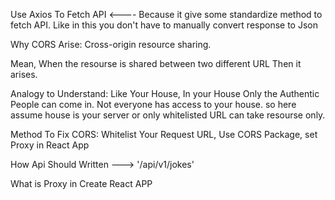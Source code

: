 
Use Axios To Fetch API   <---- Because it give some standardize method to fetch API. Like in this you don't have to manually convert response to Json


Why CORS Arise: Cross-origin resource sharing.

Mean, When the resourse is shared between two different URL Then it arises.

Analogy to Understand: Like Your House, In your House Only the Authentic People can come in. Not everyone has access to your house.
so here assume house is your server or only whitelisted URL can take resourse only.

Method To Fix CORS: Whitelist Your Request URL, Use CORS Package, set Proxy in React App



How Api Should Written      --->   '/api/v1/jokes'


What is Proxy in Create React APP





